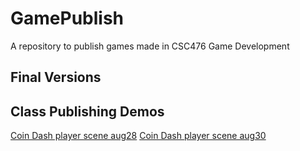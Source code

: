 # GamePublish
A repository to publish games made in CSC476 Game Development

## Final Versions

## Class Publishing Demos

[Coin Dash player scene aug28](player_scene_aug28)
[Coin Dash player scene aug30](player_scene_aug30)
